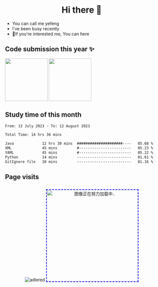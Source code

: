 
<h1  align="center">Hi there 👋</h1>

- You can call me yefeng
- I've been busy recently
- 💬If you're interested me, You can here

## Code submission this year ✨

 <img align="" height="140px" src="https://github-readme-stats.vercel.app/api?username=lengyingmofeng&hide_title=true&hide_border=tru&show_icons=false&include_all_commits=true&line_height=21&bg_color=0000&text_color=8A919F&locale=cn" /> <img align="" height="140px" src="https://github-readme-stats.vercel.app/api/top-langs/?username=lengyingmofeng&hide_title=true&hide=html&layout=compact&bg_color=0000&text_color=8A919F&locale=cn" />

## Study time of this month
<!--START_SECTION:waka-->

```txt
From: 13 July 2023 - To: 12 August 2023

Total Time: 14 hrs 36 mins

Java             12 hrs 30 mins  #####################----   85.68 %
XML              45 mins         #------------------------   05.23 %
YAML             45 mins         #------------------------   05.22 %
Python           14 mins         -------------------------   01.61 %
GitIgnore file   10 mins         -------------------------   01.16 %
```
<!--END_SECTION:waka-->

## Page visits
<div align="center">
 
![adlered](https://count.getloli.com/get/@lengyingmofeng)
<img  src="https://raw.githubusercontent.com/lengyingmofeng/imgs/main/imgs/pc.gif" alt="图像正在努力加载中.." style="width: 300px; height: 300px; display: init-block ;margin:10px auto;border:2px dashed blue;"/>
</div>


